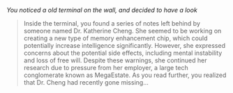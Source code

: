 *You noticed a old terminal on the wall, and decided to have a look*
>Inside the terminal, you found a series of notes left behind by someone named Dr. Katherine Cheng. She seemed to be working on creating a new type of memory enhancement chip, which could potentially increase intelligence significantly. However, she expressed concerns about the potential side effects, including mental instability and loss of free will. Despite these warnings, she continued her research due to pressure from her employer, a large tech conglomerate known as MegaEstate. As you read further, you realized that Dr. Cheng had recently gone missing...
